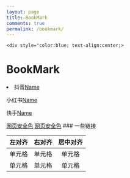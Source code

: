 ```yaml
---
layout: page
title: BookMark
comments: true
permalink: /bookmark/
---
```



    <div style="color:blue; text-align:center;>
  <h1>BookMark</h1>
<li>抖音<a href="/" target="_blank" rel="noopener">Name</a></li>
<p>小红书<a href="/" target="_blank" rel="noopener">Name</a></p>
<p>快手<a href="/" target="_blank" rel="noopener">Name</a></p>
   </div>
 <a href="/web-safe-colors">网页安全色</a>
 <a href="/web-safe-colors">网页安全色</a>
### 一些链接

| 左对齐 | 右对齐 | 居中对齐 |
| :-----| ----: | :----: |
| 单元格 | 单元格 | 单元格 |
| 单元格 | 单元格 | 单元格 |
